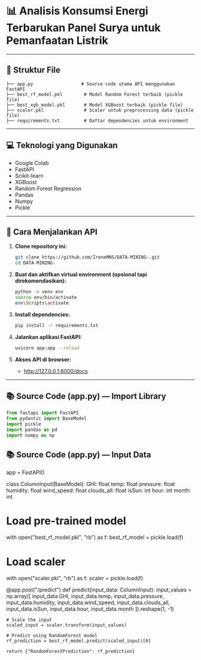 

# 📊 Analisis Konsumsi Energi Terbarukan Panel Surya untuk Pemanfaatan Listrik



---

## 📁 Struktur File
```
├── app.py                  # Source code utama API menggunakan FastAPI
├── best_rf_model.pkl        # Model Random Forest terbaik (pickle file)
├── best_xgb_model.pkl       # Model XGBoost terbaik (pickle file)
├── scaler.pkl               # Scaler untuk preprocessing data (pickle file)
├── requirements.txt         # Daftar dependencies untuk environment
```

---

## 💻 Teknologi yang Digunakan
- Google Colab
- FastAPI
- Scikit-learn
- XGBoost
- Random Forest Regression
- Pandas
- Numpy
- Pickle

---

## 🚀 Cara Menjalankan API

1. **Clone repository ini:**
   ```bash
   git clone https://github.com/IreneMNS/DATA-MINING-.git
   cd DATA-MINING-
   ```

2. **Buat dan aktifkan virtual environment (opsional tapi direkomendasikan):**
   ```bash
   python -m venv env
   source env/bin/activate  
   env\Scripts\activate     
   ```

3. **Install dependencies:**
   ```bash
   pip install -r requirements.txt
   ```

4. **Jalankan aplikasi FastAPI:**
   ```bash
   uvicorn app:app --reload
   ```

5. **Akses API di browser:**
   - http://127.0.0.1:8000/docs

---

## 📚 Source Code (app.py) — Import Library
```python
from fastapi import FastAPI
from pydantic import BaseModel
import pickle
import pandas as pd
import numpy as np
```
## 📚 Source Code (app.py) — Input Data
app = FastAPI()

class ColumnInput(BaseModel):
    GHI: float
    temp: float
    pressure: float
    humidity: float
    wind_speed: float
    clouds_all: float
    isSun: int
    hour: int
    month: int

# Load pre-trained model
with open("best_rf_model.pkl", "rb") as f:
    best_rf_model = pickle.load(f)

# Load scaler
with open("scaler.pkl", "rb") as f:
    scaler = pickle.load(f)

@app.post("/predict")
def predict(input_data: ColumnInput):
    input_values = np.array([
        input_data.GHI, 
        input_data.temp, 
        input_data.pressure, 
        input_data.humidity, 
        input_data.wind_speed, 
        input_data.clouds_all, 
        input_data.isSun, 
        input_data.hour, 
        input_data.month
    ]).reshape(1, -1)

    # Scale the input
    scaled_input = scaler.transform(input_values)
    
    # Predict using RandomForest model
    rf_prediction = best_rf_model.predict(scaled_input)[0]
    
    return {"RandomForestPrediction": rf_prediction}


